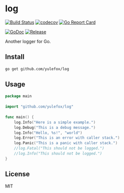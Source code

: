 # log

[//]: # (<img align="right" width="159px" src="https://raw.githubusercontent.com/gin-gonic/logo/master/color.png">)

[![Build Status](https://github.com/yulefox/log/workflows/GoTest/badge.svg)](https://github.com/yulefox/log/actions?query=branch%3Amain)
[![codecov](https://codecov.io/gh/yulefox/log/branch/main/graph/badge.svg)](https://codecov.io/gh/yulefox/log)
[![Go Report Card](https://goreportcard.com/badge/github.com/yulefox/log)](https://goreportcard.com/report/github.com/yulefox/log)

[//]: # ([![Sourcegraph]&#40;https://sourcegraph.com/github.com/yulefox/log/-/badge.svg&#41;]&#40;https://sourcegraph.com/github.com/yulefox/log?badge&#41;)
[//]: # ([![Open Source Helpers]&#40;https://www.codetriage.com/yulefox/log/badges/users.svg&#41;]&#40;https://www.codetriage.com/yulefox/log&#41;)

[![GoDoc](https://pkg.go.dev/badge/github.com/yulefox/log?status.svg)](https://pkg.go.dev/github.com/yulefox/log?tab=doc)
[![Release](https://img.shields.io/github/release/yulefox/log.svg?style=flat-square)](https://github.com/yulefox/log/releases)

[//]: # ([![TODOs]&#40;https://badgen.net/https/api.tickgit.com/badgen/github.com/yulefox/log&#41;]&#40;https://www.tickgit.com/browse?repo=github.com/yulefox/log&#41;)


Another logger for Go.

## Install

```bash
go get github.com/yulefox/log
```

## Usage

```go
package main

import "github.com/yulefox/log"

func main() {
	log.Info("Here is a simple example.")
	log.Debug("This is a debug message.")
	log.Info("Hello, %s!", "world")
	log.Error("This is an error with caller stack.")
	log.Panic("This is a panic with caller stack.")
	//log.Fatal("This should not be logged.")
	//log.Info("This should not be logged.")
}
```

[//]: # (## Features)

[//]: # ()
[//]: # ()
[//]: # (UUIDs are 16 bytes &#40;128 bits&#41; and 36 chars as string representation. Twitter Snowflake)

[//]: # (ids are 8 bytes &#40;64 bits&#41; but require machine/data-center configuration and/or central)

[//]: # (generator servers. xid stands in between with 12 bytes &#40;96 bits&#41; and a more compact)

[//]: # (URL-safe string representation &#40;20 chars&#41;. No configuration or central generator server)

[//]: # (is required. So it can be used directly in server's code.)

[//]: # ()
[//]: # (| Name     | Binary Size | String Size    | Features                         |)

[//]: # (|----------|-------------|----------------|----------------------------------|)

[//]: # (| [go log] | 16 bytes    | 36 chars       | configuration free, not sortable |)

[//]: # (| [LogRus] | 16 bytes    | 22 chars       | configuration free, not sortable |)

[//]: # (| log      | 12 bytes    | 20 chars       | configuration free               |)

[//]: # ()
[//]: # ([UUID]: https://en.wikipedia.org/wiki/Universally_unique_identifier)

[//]: # ([shortuuid]: https://github.com/stochastic-technologies/shortuuid)

[//]: # ([Snowflake]: https://blog.twitter.com/2010/announcing-snowflake)

[//]: # ([MongoID]: https://docs.mongodb.org/manual/reference/object-id/)

## License

MIT

